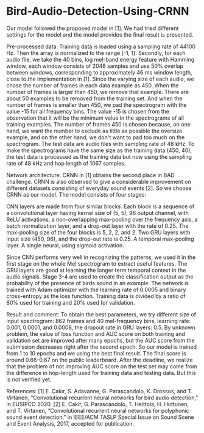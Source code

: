 # Bird-Audio-Detection-Using-CRNN

Our model followed the proposed model in [1]. We had tried different settings for the model and the model provides the final result is presented.

Pre-processed data: Training data is loaded using a sampling rate of 44100 Hz. Then the array is normalized to the range [-1, 1]. Secondly, for each audio file, we take the 40 bins, log mel-band energy feature with Hamming window, each window consists of 2048 samples and use 50% overlap between windows, corresponding to approximately 46 ms window length, close to the implementation in [1]. Since the varying size of each audio, we chose the number of frames in each data example as 450. When the number of frames is larger than 450, we remove that example. There are about 50 examples to be removed from the training set. And when the number of frames is smaller than 450, we pad the spectrogram with the value -15 for all frequency bins. The value -15 is chosen from the observation that it will be the minimum value in the spectrograms of all training examples. The number of frames 450 is chosen because, on one hand, we want the number to exclude as little as possible the oversize example, and on the other hand, we don't want to pad too much on the spectrogram. The test data are audio files with sampling rate of 48 kHz. To make the spectrograms have the same size as the training data (450, 40), the test data is processed as the training data but now using the sampling rate of 48 kHz and hop length of 1067 samples. 

Network architecture: CRNN in [1] obtains the second place in BAD challenge. CRNN is also observed to give a considerable improvement on different datasets consisting of everyday sound events [2]. So we choose CRNN as our model. The model consists of four stages:

CNN layers are made from four similar blocks. Each block is a sequence of a convolutional layer having kernel size of (5, 5), 96 output channel, with ReLU activations, a non-overlapping max-pooling over the frequency axis, a batch normalization layer, and a drop-out layer with the rate of 0.25. The max-pooling size of the four blocks is 5, 2, 2, and 2.
Two GRU layers with input size (450, 96), and the drop-out rate is 0.25.
A temporal max-pooling layer.
A single neural, using sigmoid activation. 

Since CNN performs very well in recognizing the patterns, we used it in the first stage on the whole Mel spectrogram to extract useful features. The GRU layers are good at learning the longer term temporal context in the audio signals. Stage 3-4 are used to create the classification output as the probability of the presence of birds sound in an example. The network is trained with Adam optimizer with the learning rate of 0.0005 and binary cross-entropy as the loss function. Training data is divided by a ratio of 80% used for training and 20% used for validation.

Result and comment: To obtain the best parameters, we try different size of input spectrogram: 862 frames and 40 mel-frequency bins, learning rate: 0.001, 0.0001, and 0.0008, the dropout rate in GRU layers: 0.5. By unknown problem, the value of loss function and AUC score on both training and validation set are improved after many epochs, but the AUC score from the submission decreases right after the second epoch. So our model is trained from 1 to 10 epochs and we using the best final result. The final score is around 0.66-0.67 on the public leaderboard. After the deadline, we realize that the problem of not improving AUC score on the test set may come from the difference in hop-length used for training data and testing data. But this is not verified yet.

References: 
[1]  E. Çakır, S. Adavanne, G. Parascandolo, K. Drossos, and T. Virtanen, "Convolutional recurrent neural networks for bird audio detection," in EUSIPCO 2020.
[2]  E. Cakir, G. Parascandolo, T. Heittola, H. Huttunen, and T. Virtanen, “Convolutional recurrent neural networks for polyphonic sound event detection,” in IEEE/ACM TASLP Special Issue on Sound Scene and Event Analysis, 2017, accepted for publication.

